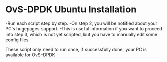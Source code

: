 # OvS-DPDK Ubuntu Installation

-Run each script step by step.
-On step 2, you will be notified about your PC's hugepages support.
-This is useful information if you want to proceed into step 3, which is not yet scripted, but you have to manually edit some config files.

These script only need to run once, if successfully done, your PC is available for OvS-DPDK

